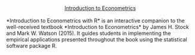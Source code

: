 <center><a href="https://emwikts1970.github.io/URFITE-Bookdown/">Introduction to Econometrics</a></center>
<br>
*Introduction to Econometrics with R* is an interactive companion to the well-received textbook *Introduction to Econometrics* by James H. Stock and Mark W. Watson (2015). It guides students in implementing the empirical applications presented throughout the book using the statistical software package R.
